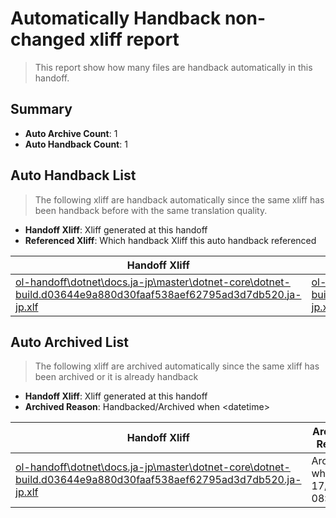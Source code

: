 # Automatically Handback non-changed xliff report
> This report show how many files are handback automatically in this handoff.

## Summary
* **Auto Archive Count**: 1
* **Auto Handback Count**: 1

## Auto Handback List
> The following xliff are handback automatically since the same xliff has been handback before with the same translation quality.

* **Handoff Xliff**: Xliff generated at this handoff
* **Referenced Xliff**: Which handback Xliff this auto handback referenced

| Handoff Xliff | Referenced Xliff | 
| --- | --- | 
| [ol-handoff\dotnet\docs.ja-jp\master\dotnet-core\dotnet-build.d03644e9a880d30faaf538aef62795ad3d7db520.ja-jp.xlf](https://github.com/dotnet/docs.handoff/blob/02d4b43c2a971ca96322cacbcd77d303329d4ef6/ol-handoff/dotnet/docs.ja-jp/master/dotnet-core/dotnet-build.d03644e9a880d30faaf538aef62795ad3d7db520.ja-jp.xlf) | [ol-handback\dotnet\docs.ja-jp\master\dotnet-core\dotnet-build.d03644e9a880d30faaf538aef62795ad3d7db520.ja-jp.xlf](https://github.com/dotnet/docs.handback/blob/d27f02277fcca7b4529ceb46825a84cd289521a9/ol-handback/dotnet/docs.ja-jp/master/dotnet-core/dotnet-build.d03644e9a880d30faaf538aef62795ad3d7db520.ja-jp.xlf) | 

## Auto Archived List
> The following xliff are archived automatically since the same xliff has been archived or it is already handback

* **Handoff Xliff**: Xliff generated at this handoff
* **Archived Reason**: Handbacked/Archived when &lt;datetime&gt;

| Handoff Xliff | Archived Reason | 
| --- | --- | 
| [ol-handoff\dotnet\docs.ja-jp\master\dotnet-core\dotnet-build.d03644e9a880d30faaf538aef62795ad3d7db520.ja-jp.xlf](https://github.com/dotnet/docs.handoff/blob/02d4b43c2a971ca96322cacbcd77d303329d4ef6/ol-handoff/dotnet/docs.ja-jp/master/dotnet-core/dotnet-build.d03644e9a880d30faaf538aef62795ad3d7db520.ja-jp.xlf) | Archived when 17/02/16 08:43 | 

